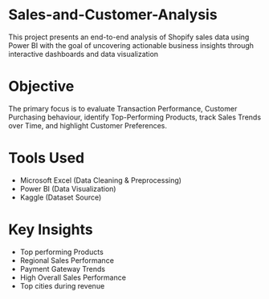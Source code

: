 # Sales-and-Customer-Analysis
This project presents an end-to-end analysis of Shopify sales data using Power BI with the goal of uncovering actionable business insights through interactive dashboards and data visualization

# Objective
The primary focus is to evaluate Transaction Performance, Customer Purchasing behaviour, identify Top-Performing Products, track Sales Trends over Time, and highlight Customer Preferences.

# Tools Used
* Microsoft Excel (Data Cleaning & Preprocessing)
* Power BI (Data Visualization)
* Kaggle (Dataset Source)

# Key Insights
*	Top performing Products
*	Regional Sales Performance
*	Payment Gateway Trends
*	High Overall Sales Performance
*	Top cities during revenue
  
